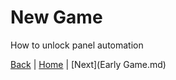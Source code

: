 # New Game
How to unlock panel automation




[Back](../General%20Tabs/Rebirth.md) | [Home](../README.md) | [Next](Early Game.md)